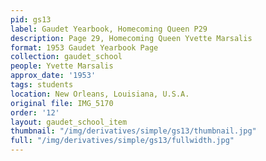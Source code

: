 ```yaml
---
pid: gs13
label: Gaudet Yearbook, Homecoming Queen P29
description: Page 29, Homecoming Queen Yvette Marsalis
format: 1953 Gaudet Yearbook Page
collection: gaudet_school
people: Yvette Marsalis
approx_date: '1953'
tags: students
location: New Orleans, Louisiana, U.S.A.
original file: IMG_5170
order: '12'
layout: gaudet_school_item
thumbnail: "/img/derivatives/simple/gs13/thumbnail.jpg"
full: "/img/derivatives/simple/gs13/fullwidth.jpg"
---
```

